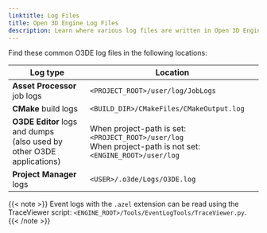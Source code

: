 ```yaml
---
linktitle: Log Files
title: Open 3D Engine Log Files
description: Learn where various log files are written in Open 3D Engine (O3DE).
---
```


Find these common O3DE log files in the following locations:

| Log type | Location |
| --- | --- |
| **Asset Processor** job logs | `<PROJECT_ROOT>/user/log/JobLogs` |
| **CMake** build logs | `<BUILD_DIR>/CMakeFiles/CMakeOutput.log` |
| **O3DE Editor** logs and dumps <br> (also used by other O3DE applications) | When project-path is set: `<PROJECT_ROOT>/user/log` <br> When project-path is not set: `<ENGINE_ROOT>/user/log` |
| **Project Manager** logs | `<USER>/.o3de/Logs/O3DE.log` |

{{< note >}}
Event logs with the `.azel` extension can be read using the TraceViewer script: `<ENGINE_ROOT>/Tools/EventLogTools/TraceViewer.py`.
{{< /note >}}
